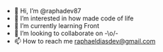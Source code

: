 - 👋 Hi, I’m @raphadev87
- 👀 I’m interested in how made code of life
- 🌱 I’m currently learning Front
- 💞️ I’m looking to collaborate on -\o/-
- 📫 How to reach me raphaeldiasdev@gmail.com

<!---
raphadev87/raphadev87 is a ✨ special ✨ repository because its `README.md` (this file) appears on your GitHub profile.
You can click the Preview link to take a look at your changes.
--->
